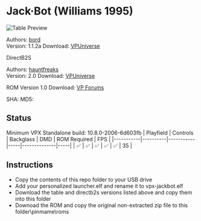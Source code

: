 # Jack·Bot (Williams 1995) 

![Table Preview](https://vpuniverse.com/screenshots/monthly_2021_11/JBdt.jpg.a53affb2a9ea99a808d5f07fd3753d02.jpg)
                 

Authors: [bord](https://vpuniverse.com/profile/9265-bord/)  
Version: 1.1.2a
Download: [VPUniverse](https://vpuniverse.com/files/file/7953-jack%c2%b7bot-williams-1995/)

DirectB2S


Authors: [hauntfreaks](https://vpuniverse.com/profile/5216-hauntfreaks/)  
Version: 2.0
Download: [VPUniverse](https://vpuniverse.com/files/file/18229-jack-bot-williams-1995-b2s-with-full-dmd/)


ROM
Version 1.0
Download: [VP Forums](https://www.vpforums.org/index.php?app=downloads&showfile=1268)

SHA: 
MD5: 

## Status 

Minimum VPX Standalone build: 10.8.0-2006-6d603fb
| Playfield | Controls | Backglass | DMD | ROM Required | FPS | 
|-----------|----------|-----------|-----|--------------|-----|
| :white_check_mark: | :white_check_mark: | :white_check_mark: | :white_check_mark: | :white_check_mark: | 35 |

## Instructions

- Copy the contents of this repo folder to your USB drive
- Add your personalized launcher.elf and rename it to vpx-jackbot.elf
- Download the table and directb2s versions listed above and copy them into this folder
- Downoad the ROM and copy the original non-extracted zip file to this folder\pinmame\roms